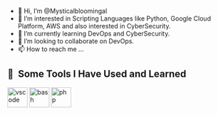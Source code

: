- 👋 Hi, I’m @Mysticalbloomingal
- 👀 I’m interested in Scripting Languages like Python, Google Cloud Platform, AWS and also interested in CyberSecurity.
- 🌱 I’m currently learning DevOps and CyberSecurity.
- 💞️ I’m looking to collaborate on DevOps.
- 📫 How to reach me ...

<h2> 🚀 &nbsp;Some Tools I Have Used and Learned</h2>
<p align="left">
<img src="https://cdn.jsdelivr.net/gh/devicons/devicon/icons/vscode/vscode-original.svg" alt="vscode" width="45" height="45"/>
<img src="https://cdn.jsdelivr.net/gh/devicons/devicon/icons/bash/bash-original.svg" alt="bash" width="45" height="45"/>
<img src="https://cdn.jsdelivr.net/gh/devicons/devicon/icons/php/php-original.svg" alt="php" width="45" height="45"/>
</p>

<!---
Mysticalbloomingal/Mysticalbloomingal is a ✨ special ✨ repository because its `README.md` (this file) appears on your GitHub profile.
You can click the Preview link to take a look at your changes.
--->
